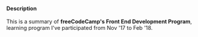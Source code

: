 <div>
  <h4>Description</h4>
  <p>This is a summary of <strong>freeCodeCamp's Front End Development Program</strong>, learning program I've participated from Nov '17 to Feb '18.</p>
</div>

